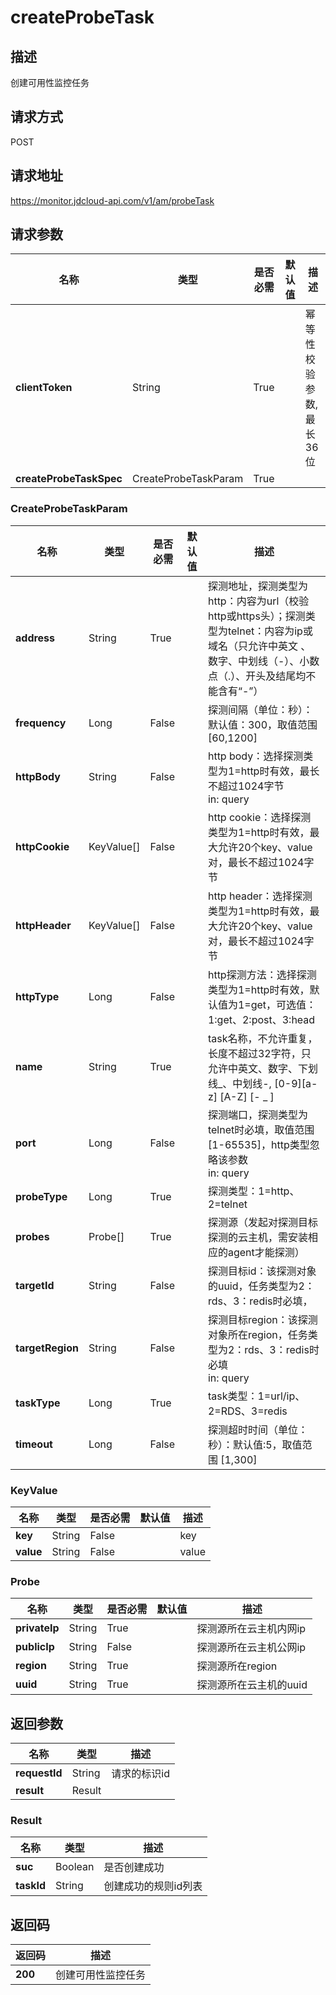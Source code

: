 # createProbeTask


## 描述
创建可用性监控任务

## 请求方式
POST

## 请求地址
https://monitor.jdcloud-api.com/v1/am/probeTask


## 请求参数
|名称|类型|是否必需|默认值|描述|
|---|---|---|---|---|
|**clientToken**|String|True| |幂等性校验参数,最长36位|
|**createProbeTaskSpec**|CreateProbeTaskParam|True| | |

### CreateProbeTaskParam
|名称|类型|是否必需|默认值|描述|
|---|---|---|---|---|
|**address**|String|True| |探测地址，探测类型为http：内容为url（校验http或https头）；探测类型为telnet：内容为ip或域名（只允许中英文 、数字、中划线（-）、小数点（.）、开头及结尾均不能含有“-”）|
|**frequency**|Long|False| |探测间隔（单位：秒）：默认值：300，取值范围[60,1200]|
|**httpBody**|String|False| |http body：选择探测类型为1=http时有效，最长不超过1024字节<br>in: query|
|**httpCookie**|KeyValue[]|False| |http cookie：选择探测类型为1=http时有效，最大允许20个key、value对，最长不超过1024字节|
|**httpHeader**|KeyValue[]|False| |http header：选择探测类型为1=http时有效，最大允许20个key、value对，最长不超过1024字节|
|**httpType**|Long|False| |http探测方法：选择探测类型为1=http时有效，默认值为1=get，可选值：1:get、2:post、3:head|
|**name**|String|True| |task名称，不允许重复，长度不超过32字符，只允许中英文、数字、下划线_、中划线-, [0-9][a-z] [A-Z] [- _ ]|
|**port**|Long|False| |探测端口，探测类型为telnet时必填，取值范围 [1-65535]，http类型忽略该参数<br>in: query|
|**probeType**|Long|True| |探测类型：1=http、2=telnet|
|**probes**|Probe[]|True| |探测源（发起对探测目标探测的云主机，需安装相应的agent才能探测）|
|**targetId**|String|False| |探测目标id：该探测对象的uuid，任务类型为2：rds、3：redis时必填，|
|**targetRegion**|String|False| |探测目标region：该探测对象所在region，任务类型为2：rds、3：redis时必填<br>in: query|
|**taskType**|Long|True| |task类型：1=url/ip、2=RDS、3=redis|
|**timeout**|Long|False| |探测超时时间（单位：秒）：默认值:5，取值范围 [1,300]|
### KeyValue
|名称|类型|是否必需|默认值|描述|
|---|---|---|---|---|
|**key**|String|False| |key|
|**value**|String|False| |value|
### Probe
|名称|类型|是否必需|默认值|描述|
|---|---|---|---|---|
|**privateIp**|String|True| |探测源所在云主机内网ip|
|**publicIp**|String|False| |探测源所在云主机公网ip|
|**region**|String|True| |探测源所在region|
|**uuid**|String|True| |探测源所在云主机的uuid|

## 返回参数
|名称|类型|描述|
|---|---|---|
|**requestId**|String|请求的标识id|
|**result**|Result| |

### Result
|名称|类型|描述|
|---|---|---|
|**suc**|Boolean|是否创建成功|
|**taskId**|String|创建成功的规则id列表|

## 返回码
|返回码|描述|
|---|---|
|**200**|创建可用性监控任务|
